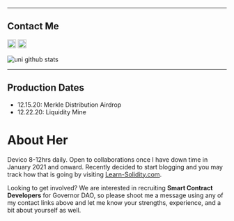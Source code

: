 ____
## Contact Me
[<img height="20px" src="https://cdn.svgporn.com/logos/twitter.svg">](https://twitter.com/CryptoUnico) [<img height="20px" src="https://telegram.org/img/t_logo.svg">](https://t.me/crypto_unico)

![uni github stats](https://github-readme-stats.vercel.app/api?username=cryptounico&hide=["issues"]&show_icons=true)

____

## Production Dates
- 12.15.20: Merkle Distribution Airdrop 
- 12.22.20: Liquidity Mine

# About Her
Devico 8-12hrs daily. Open to collaborations once I have down time in January 2021 and onward. Recently decided to start blogging and you may track how that is going by visiting [Learn-Solidity.com](Learn-Solidity.com).

Looking to get involved? We are interested in recruiting **Smart Contract Developers** for Governor DAO, so please shoot me a message using any of my contact links above and let me know your strengths, experience, and a bit about yourself as well. 
